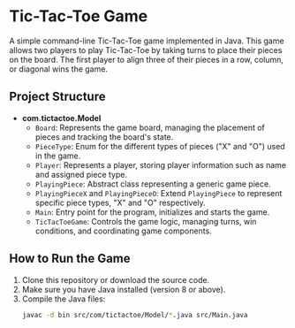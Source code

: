 # Tic-Tac-Toe Game

A simple command-line Tic-Tac-Toe game implemented in Java. This game allows two players to play Tic-Tac-Toe by taking turns to place their pieces on the board. The first player to align three of their pieces in a row, column, or diagonal wins the game.

## Project Structure

- **com.tictactoe.Model**
    - `Board`: Represents the game board, managing the placement of pieces and tracking the board's state.
    - `PieceType`: Enum for the different types of pieces ("X" and "O") used in the game.
    - `Player`: Represents a player, storing player information such as name and assigned piece type.
    - `PlayingPiece`: Abstract class representing a generic game piece.
    - `PlayingPieceX` and `PlayingPieceO`: Extend `PlayingPiece` to represent specific piece types, "X" and "O" respectively.
    - `Main`: Entry point for the program, initializes and starts the game.
    - `TicTacToeGame`: Controls the game logic, managing turns, win conditions, and coordinating game components.

## How to Run the Game

1. Clone this repository or download the source code.
2. Make sure you have Java installed (version 8 or above).
3. Compile the Java files:
   ```bash
   javac -d bin src/com/tictactoe/Model/*.java src/Main.java
